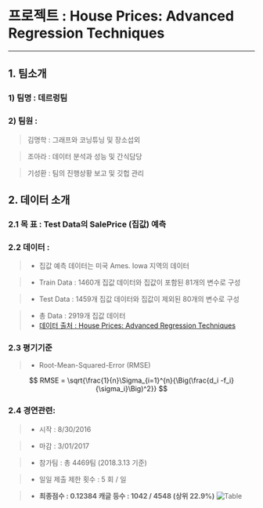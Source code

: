 # 프로젝트 : House Prices: Advanced Regression Techniques
---

## 1. 팀소개
### 1) 팀명 : 데르렁팀
 
### 2) 팀원 :  
   >  김명학 : 그래프와 코닝튜닝 및 장소섭외     
 
   >  조아라 : 데이터 분석과 성능 및 간식담당 
 
   >  기성환 : 팀의 진행상황 보고 및 깃헙 관리  


## 2. 데이터 소개
### 2.1 목           표 : Test Data의  SalePrice (집값) 예측

### 2.2 데이터 :
   > - 집값 예측 데이터는 미국 Ames. Iowa 지역의 데이터

   > - Train Data : 1460개 집값 데이터와 집값이 포함된 81개의 변수로 구성

   > - Test Data  : 1459개 집값 데이터와 집값이 제외된 80개의 변수로 구성

   > - 총 Data : 2919개 집값 데이터
   > - [데이터 출처 : House Prices: Advanced Regression Techniques](https://www.kaggle.com/c/house-prices-advanced-regression-techniques "House Prices: Advanced Regression Techniques")

### 2.3 평기기준 
   > - Root-Mean-Squared-Error (RMSE)  

$$
RMSE = \sqrt{\frac{1}{n}\Sigma_{i=1}^{n}{\Big(\frac{d_i -f_i}{\sigma_i}\Big)^2}}
$$

### 2.4 경연관련:
   > - 시작 : 8/30/2016

   > - 마감 : 3/01/2017

   > - 참가팀 : 총 4469팀 (2018.3.13 기준)
   
   > - 일일 제출 제한 횟수 : 5 회 / 일
  
   > - **최종점수 : 0.12384   캐글 등수 : 1042 / 4548 (상위 22.9%)**
![Table](/images/table.png)
